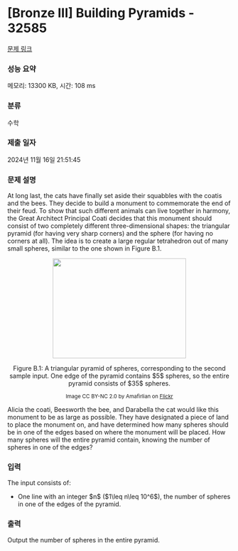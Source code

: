 # [Bronze III] Building Pyramids - 32585 

[문제 링크](https://www.acmicpc.net/problem/32585) 

### 성능 요약

메모리: 13300 KB, 시간: 108 ms

### 분류

수학

### 제출 일자

2024년 11월 16일 21:51:45

### 문제 설명

<p>At long last, the cats have finally set aside their squabbles with the coatis and the bees. They decide to build a monument to commemorate the end of their feud. To show that such different animals can live together in harmony, the Great Architect Principal Coati decides that this monument should consist of two completely different three-dimensional shapes: the triangular pyramid (for having very sharp corners) and the sphere (for having no corners at all). The idea is to create a large regular tetrahedron out of many small spheres, similar to the one shown in Figure B.1.</p>

<p style="text-align: center;"><img alt="" src="" style="width: 300px; height: 225px;"></p>

<p style="text-align: center;">Figure B.1: A triangular pyramid of spheres, corresponding to the second sample input. One edge of the pyramid contains $5$ spheres, so the entire pyramid consists of $35$ spheres.</p>

<p style="text-align: center;"><small>Image CC BY-NC 2.0 by Amafirlian on <a href="https://www.flickr.com/photos/amafirlian/355893316">Flickr</a></small></p>

<p>Alicia the coati, Beesworth the bee, and Darabella the cat would like this monument to be as large as possible. They have designated a piece of land to place the monument on, and have determined how many spheres should be in one of the edges based on where the monument will be placed. How many spheres will the entire pyramid contain, knowing the number of spheres in one of the edges?</p>

### 입력 

 <p>The input consists of:</p>

<ul>
	<li>One line with an integer $n$ ($1\leq n\leq 10^6$), the number of spheres in one of the edges of the pyramid.</li>
</ul>

### 출력 

 <p>Output the number of spheres in the entire pyramid.</p>

